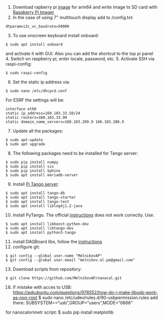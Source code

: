 1. Download rapberry pi [image](https://downloads.raspberrypi.org/raspios_arm64/images/raspios_arm64-2021-11-08/) for arm64 and write image to SD card with [Raspberry Pi Imager](https://www.raspberrypi.com/software/)
2. In the case of using 7" multitouch display add to /config.txt: 
```
dtparam=i2c_vc_baudrate=50000
```
3. To use onscreen keyboard install onboard: 
```
$ sudo apt install onboard
```
and activate it with GUI. Also you can add the shortcut to the top pi panel  
4. Switch on raspberry pi, enter locale, password, etc.
5. Activate SSH via raspi-config:
```
$ sudo raspi-config
```
6. Set the static ip address via: 
```
$ sudo nano /etc/dhcpcd.conf
```
For ESRF the settings will be: 
```
interface eth0
static ip_address=160.103.33.50/24
static routers=160.103.33.99
static domain_name_servers=160.103.209.9 160.103.208.9
```
7. Update all the packages:
```
$ sudo apt-update  
$ sudo apt upgrade
```
8. The following packages need to be installed for Tango server:
```
$ sudo pip install numpy
$ sudo pip install six
$ sudo pip install Sphinx
$ sudo apt install mariadb-server
```
9. Install [Pi Tango server](https://tango-controls.readthedocs.io/en/latest/installation/tango-on-raspberry-pi.html):
``` 
$ sudo apt install tango-db  
$ sudo apt install tango-starter  
$ sudo apt install tango-test  
$ sudo apt install liblog4j1.2-java  
```
10. Install PyTango. The official [instructions](https://gitlab.com/tango-controls/pytango) does not work correctly. Use:
```
$ sudo apt install libboost-python-dev  
$ sudo apt install libtango-dev  
$ sudo apt install python3-tango  
```
11. install DAQBoard libs, follow the [instructions](https://github.com/MelnikovAP/nanocal/blob/master/README.md)
12. configure git:
```
$ git config --global user.name "MelnikovAP"
$ git config --global user.email "melnikov.al.pe@gmail.com"
```
13. Download scripts from repository:
```
$ git clone https://github.com/MelnikovAP/nanocal.git
```
18. If mistake with acces to USB:
https://askubuntu.com/questions/978552/how-do-i-make-libusb-work-as-non-root
$ sudo nano /etc/udev/rules.d/90-usbpermission.rules
add there: SUBSYSTEM==“usb”,GROUP=“users”,MODE=“0666”


for nanocalorimetr script:
$ sudo pip install matplotlib
